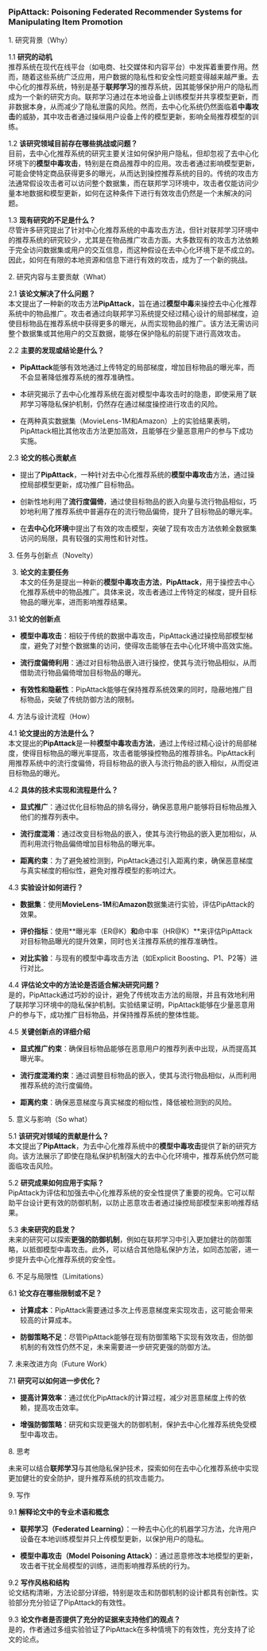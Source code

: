 


### PipAttack: Poisoning Federated Recommender Systems for Manipulating Item Promotion
1\. 研究背景（Why）

1.1 **研究的动机**  
推荐系统在现代在线平台（如电商、社交媒体和内容平台）中发挥着重要作用。然而，随着这些系统广泛应用，用户数据的隐私性和安全性问题变得越来越严重。去中心化的推荐系统，特别是基于**联邦学习**的推荐系统，因其能够保护用户的隐私而成为一个新的研究方向。联邦学习通过在本地设备上训练模型并共享模型更新，而非数据本身，从而减少了隐私泄露的风险。然而，去中心化系统仍然面临着**中毒攻击**的威胁，其中攻击者通过操纵用户设备上传的模型更新，影响全局推荐模型的训练。

1.2 **该研究领域目前存在哪些挑战或问题？**  
目前，去中心化推荐系统的研究主要关注如何保护用户隐私，但却忽视了去中心化环境下的**模型中毒攻击**，特别是在商品推荐中的应用。攻击者通过影响模型更新，可能会使特定商品获得更多的曝光，从而达到操控推荐系统的目的。传统的攻击方法通常假设攻击者可以访问整个数据集，而在联邦学习环境中，攻击者仅能访问少量本地数据和模型更新，如何在这种条件下进行有效攻击仍然是一个未解决的问题。

1.3 **现有研究的不足是什么？**  
尽管许多研究提出了针对中心化推荐系统的中毒攻击方法，但针对联邦学习环境中的推荐系统的研究较少，尤其是在物品推广攻击方面。大多数现有的攻击方法依赖于完全访问数据集或用户的交互信息，而这种假设在去中心化环境下是不成立的。因此，如何在有限的本地资源和信息下进行有效的攻击，成为了一个新的挑战。

 2\. 研究内容与主要贡献（What）

2.1 **该论文解决了什么问题？**  
本文提出了一种新的攻击方法**PipAttack**，旨在通过**模型中毒**来操控去中心化推荐系统中的物品推广。攻击者通过向联邦学习系统提交经过精心设计的局部梯度，迫使目标物品在推荐系统中获得更多的曝光，从而实现物品的推广。该方法无需访问整个数据集或其他用户的交互数据，能够在保护隐私的前提下进行高效攻击。

2.2 **主要的发现或结论是什么？**

- **PipAttack**能够有效地通过上传特定的局部梯度，增加目标物品的曝光率，而不会显著降低推荐系统的推荐准确性。
    
- 本研究揭示了去中心化推荐系统在面对模型中毒攻击时的隐患，即使采用了联邦学习等隐私保护机制，仍然存在通过梯度操控进行攻击的风险。
    
- 在两种真实数据集（MovieLens-1M和Amazon）上的实验结果表明，PipAttack相比其他攻击方法更加高效，且能够在少量恶意用户的参与下成功实施。
    

2.3 **论文的核心贡献点**

- 提出了**PipAttack**，一种针对去中心化推荐系统的**模型中毒攻击**方法，通过操控局部模型更新，成功推广目标物品。
    
- 创新性地利用了**流行度偏倚**，通过使目标物品的嵌入向量与流行物品相似，巧妙地利用了推荐系统中普遍存在的流行物品偏倚，提升了目标物品的曝光率。
    
- 在**去中心化环境**中提出了有效的攻击模型，突破了现有攻击方法依赖全数据集访问的局限，具有较强的实用性和针对性。
    

 3\. 任务与创新点（Novelty）

3. **论文的主要任务**  
    本文的任务是提出一种新的**模型中毒攻击方法**，**PipAttack**，用于操控去中心化推荐系统中的物品推广。具体来说，攻击者通过上传特定的梯度，提升目标物品的曝光率，进而影响推荐结果。
    

3.1 **论文的创新点**

- **模型中毒攻击**：相较于传统的数据中毒攻击，PipAttack通过操控局部模型梯度，避免了对整个数据集的访问，使得攻击能够在去中心化环境中高效实施。
    
- **流行度偏倚利用**：通过对目标物品嵌入进行操控，使其与流行物品相似，从而借助流行物品偏倚增加目标物品的曝光。
    
- **有效性和隐蔽性**：PipAttack能够在保持推荐系统效果的同时，隐蔽地推广目标物品，突破了传统防御方法的限制。
    

 4\. 方法与设计流程（How）

4.1 **论文提出的方法是什么？**  
本文提出的**PipAttack**是一种**模型中毒攻击方法**，通过上传经过精心设计的局部梯度，使得目标物品的曝光率提高，攻击者能够操控物品的推荐排名。PipAttack利用推荐系统中的流行度偏倚，将目标物品的嵌入与流行物品的嵌入相似，从而促进目标物品的曝光。

4.2 **具体的技术实现和流程是什么？**

- **显式推广**：通过优化目标物品的排名得分，确保恶意用户能够将目标物品推入他们的推荐列表中。
    
- **流行度混淆**：通过改变目标物品的嵌入，使其与流行物品的嵌入更加相似，从而利用流行物品偏倚增加目标物品的曝光率。
    
- **距离约束**：为了避免被检测到，PipAttack通过引入距离约束，确保恶意梯度与真实梯度的相似性，避免对推荐模型的影响过大。
    

4.3 **实验设计如何进行？**

- **数据集**：使用**MovieLens-1M**和**Amazon**数据集进行实验，评估PipAttack的效果。
    
- **评价指标**：使用\*\*曝光率（ER@K）**和**命中率（HR@K）\*\*来评估PipAttack对目标物品曝光的提升效果，同时也关注推荐系统的推荐准确性。
    
- **对比实验**：与现有的模型中毒攻击方法（如Explicit Boosting、P1、P2等）进行对比。
    

4.4 **评估论文中的方法论是否适合解决研究问题？**  
是的，PipAttack通过巧妙的设计，避免了传统攻击方法的局限，并且有效地利用了联邦学习环境中的隐私保护机制。实验结果证明，PipAttack能够在少量恶意用户的参与下，成功推广目标物品，并保持推荐系统的整体性能。

4.5 **关键创新点的详细介绍**

- **显式推广约束**：确保目标物品能够在恶意用户的推荐列表中出现，从而提高其曝光率。
    
- **流行度混淆约束**：通过调整目标物品的嵌入，使其与流行物品相似，从而利用推荐系统的流行度偏倚。
    
- **距离约束**：确保恶意梯度与真实梯度的相似性，降低被检测到的风险。
    

 5\. 意义与影响（So what）

5.1 **该研究对领域的贡献是什么？**  
本文提出了**PipAttack**，为去中心化推荐系统中的**模型中毒攻击**提供了新的研究方向。该方法展示了即使在隐私保护机制强大的去中心化环境中，推荐系统仍然可能面临攻击风险。

5.2 **研究成果如何应用于实际？**  
PipAttack为评估和加强去中心化推荐系统的安全性提供了重要的视角。它可以帮助平台设计更有效的防御机制，以防止恶意攻击者通过操控局部模型来影响推荐结果。

5.3 **未来研究的启发？**  
未来的研究可以探索**更强的防御机制**，例如在联邦学习中引入更加健壮的防御策略，以抵御模型中毒攻击。此外，可以结合其他隐私保护方法，如同态加密，进一步提升去中心化推荐系统的安全性。

 6\. 不足与局限性（Limitations）

6.1 **论文存在哪些限制或不足？**

- **计算成本**：PipAttack需要通过多次上传恶意梯度来实现攻击，这可能会带来较高的计算成本。
    
- **防御策略不足**：尽管PipAttack能够在现有防御策略下实现有效攻击，但防御机制的有效性仍然不足，未来需要进一步研究更强的防御方法。
    

 7\. 未来改进方向（Future Work）

7.1 **研究可以如何进一步优化？**

- **提高计算效率**：通过优化PipAttack的计算过程，减少对恶意梯度上传的依赖，提高攻击效率。
    
- **增强防御策略**：研究和实现更强大的防御机制，保护去中心化推荐系统免受模型中毒攻击。
    

 8\. 思考

未来可以结合**联邦学习**与其他隐私保护技术，探索如何在去中心化推荐系统中实现更加健壮的安全防护，提升推荐系统的抗攻击能力。

 9\. 写作

9.1 **解释论文中的专业术语和概念**

- **联邦学习（Federated Learning）**：一种去中心化的机器学习方法，允许用户设备在本地训练模型并只上传模型更新，以保护用户的隐私。
    
- **模型中毒攻击（Model Poisoning Attack）**：通过恶意修改本地模型的更新，攻击者干扰全局模型的训练，进而影响推荐系统的行为。
    

9.2 **写作风格和结构**  
论文结构清晰，方法论部分详细，特别是攻击和防御机制的设计都具有创新性。实验部分充分验证了PipAttack的有效性。

9.3 **论文作者是否提供了充分的证据来支持他们的观点？**  
是的，作者通过多组实验验证了PipAttack在多种情境下的有效性，充分支持了论文的论点。